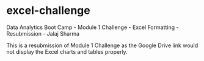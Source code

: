 # excel-challenge
Data Analytics Boot Camp - Module 1 Challenge - Excel Formatting - Resubmission - Jalaj Sharma

This is a resubmission of Module 1 Challenge as the Google Drive link would not display the Excel charts and tables properly.
